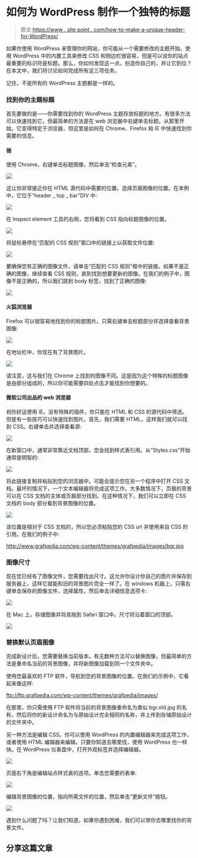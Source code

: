 # 如何为 WordPress 制作一个独特的标题

> 原文:[https://www . site point . com/how-to-make-a-unique-header-for-WordPress/](https://www.sitepoint.com/how-to-make-a-unique-header-for-wordpress/)

如果你使用 WordPress 来管理你的网站，你可能从一个需要修改的主题开始。使用 WordPress 中的内置工具来修改 CSS 和侧边栏很容易，但是可以说你的站点最重要的标识符是标题。那么，你如何发现这一点，创造你自己的，并让它到位？在本文中，我们将讨论如何完成所有这三项任务。

记住，不是所有的 WordPress 主题都是一样的。

### 找到你的主题标题

首先要做的是——你需要找到你的 WordPress 主题存放标题的地方。有很多方法可以快速找到它，但最简单的方法是在 web 浏览器中右键单击标题。从那里开始，它变得特定于浏览器，但这里是如何在 Chrome、Firefox 和 IE 中快速找到你需要的信息。

#### 铬

使用 Chrome，右键单击标题图像，然后单击“检查元素”。

![](../Images/cae700da7d5ccfa40f48c2fc89b8c1c3.png)

这让你非常接近你在 HTML 源代码中需要的位置。选择页眉图像的位置。在本例中，它位于“header _ top _ bar”DIV 中:

![](../Images/93ae1ca594b5f0e53925132e7c348038.png)

在 Inspect element 工具的右侧，您将看到 CSS 指向标题图像的位置。

![](../Images/01c92f54e72fe4c85d50bef463ab40aa.png)

将鼠标悬停在“匹配的 CSS 规则”窗口中的链接上以获取文件位置:

![](../Images/dc91f109097755cb46ac7ef7e057f028.png)

要确保您有正确的图像文件，请单击“匹配的 CSS 规则”框中的链接。如果不是正确的图像，继续查看 CSS 规则，直到找到想要更新的图像。在我们的例子中，图像不是正确的，所以我们跳到 body 标签，找到了正确的图像:

![](../Images/c0c6136069cd623295de989c8e029764.png)

#### 火狐浏览器

Firefox 可以很容易地找到你的标题图片。只需右键单击标题部分并选择查看背景图像:

![](../Images/e551e5eb9be644b876263189ee31c3a2.png)

在地址栏中，你现在有了背景图片。

![](../Images/ffca68ec309de90eca54d68cd4f17800.png)

请注意，这与我们在 Chrome 上找到的图像不同。这是因为这个特殊的标题图像是由部分组成的，所以你可能需要四处点击才能找到你想要的。

#### 微软公司出品的 web 浏览器

祝你好运使用 IE。没有特殊的插件，你只能在 HTML 和 CSS 的源代码中筛选。但是有一些技巧可以快速找到图片。首先，我们需要 HTML，这样我们就可以找到 CSS。右键单击并选择查看源:

![](../Images/387b3e76ce94b1436eeb3f37b518c248.png)

在新窗口中，通常非常靠近文档顶部，您会找到样式表引用。从“Styles.css”开始通常是明智的:

![](../Images/6a1ca00a3359d9481d52fc9bdabae4dc.png)

将此链接复制并粘贴到您的浏览器中。可能会提示您在另一个程序中打开 CSS 文档。最坏的情况下，一个文本编辑器将完成这项工作。大多数情况下，页眉的背景可以在 CSS 文档的主体或页眉部分找到。在这种情况下，我们可以立即在 CSS 文档的 body 部分看到背景图像的位置。

![](../Images/c1c49e8671de2564bede61e34cc7983c.png)

该位置是相对于 CSS 文档的，所以您必须粘贴您的 CSS url 并使用来自 CSS 的引用。在我们的例子中:

http://www.grafpedia.com/wp-content/themes/grafpedia/images/bgr.jpg

### 图像尺寸

现在您已经有了图像文件，您需要找出尺寸。这允许你设计你自己的图片并保存到服务器上，这样它就能和旧的背景图片完全一样了。在 windows 机器上，只需右键单击保存的图像文件，选择属性，然后单击详细信息选项卡:

![](../Images/dadb34f5c34b8eef3145d28011e0e330.png)

在 Mac 上，存储图像并将其拖到 Safari 窗口中。尺寸将沿着窗口的顶部。

![](../Images/f7d964feae9a3f0f7c62afaee063e903.png)

### 替换默认页眉图像

完成新设计后，您需要替换当前版本。有无数种方法可以替换图像，但最简单的方法是重命名当前的背景图像，并将新图像加载到同一个文件夹中。

使用您最喜欢的 FTP 软件，导航到您的背景图像的位置。在我们的示例中，它看起来像这样:

ftp://ftp.grafpedia.com/wp-content/themes/grafpedia/images/

在那里，你只需使用 FTP 软件将当前的背景图像重命名为类似 bgr.old.jpg 的名称，然后将你的新设计命名为与原始设计完全相同的名称，并上传到存储原始设计的文件夹中。

另一种方法是编辑 CSS。你可以使用 WordPress 的内置编辑器来完成这项工作，或者使用 HTML 编辑器来编辑。只要你知道去哪里找，使用 WordPress 也一样快。在 WordPress 仪表盘中，打开外观标签并选择编辑器。

![](../Images/69d734a0d4499ee2067dbd90a745896a.png)

页面右下角是编辑站点样式表的选项。单击您需要的表单:

![](../Images/14f186fddb0544d7764357029850b7da.png)

编辑背景图像的位置，指向所需文件的位置，然后单击“更新文件”按钮。

![](../Images/afa85a71518074895532e48510f3e03c.png)

遇到什么问题了吗？让我们知道，如果你遇到困难，我们可以带你去哪里找你的背景文件。

## 分享这篇文章